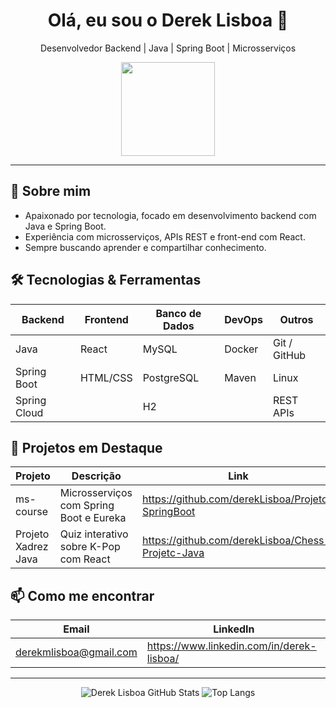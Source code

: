 <div align="center">
  <h1>Olá, eu sou o Derek Lisboa 👋</h1>
  <p>Desenvolvedor Backend | Java | Spring Boot | Microsserviços</p>
  <img src="https://media.giphy.com/media/hvRJCLFzcasrR4ia7z/giphy.gif" width="150" />
</div>

---

## 🚀 Sobre mim
- Apaixonado por tecnologia, focado em desenvolvimento backend com Java e Spring Boot.
- Experiência com microsserviços, APIs REST e front-end com React.
- Sempre buscando aprender e compartilhar conhecimento.

## 🛠 Tecnologias & Ferramentas

| Backend           | Frontend      | Banco de Dados | DevOps        | Outros              |
|-------------------|---------------|----------------|---------------|---------------------|
| Java              | React         | MySQL          | Docker        | Git / GitHub        |
| Spring Boot       | HTML/CSS      | PostgreSQL     | Maven         | Linux               |
| Spring Cloud      |               | H2             |               | REST APIs           |

## 📂 Projetos em Destaque

| Projeto                | Descrição                                    | Link                                               |
|------------------------|----------------------------------------------|----------------------------------------------------|
| ms-course              | Microsserviços com Spring Boot e Eureka      | https://github.com/derekLisboa/Projeto-SpringBoot  |
| Projeto Xadrez Java    | Quiz interativo sobre K-Pop com React        | https://github.com/derekLisboa/Chess-Projetc-Java  |

## 📫 Como me encontrar

| Email                        | LinkedIn                                   | 
|------------------------------|--------------------------------------------|
| derekmlisboa@gmail.com       | https://www.linkedin.com/in/derek-lisboa/  |

---

<div align="center">
  <img src="https://github-readme-stats.vercel.app/api?username=derek-lisboa&show_icons=true&theme=radical" alt="Derek Lisboa GitHub Stats" />
  <img src="https://github-readme-stats.vercel.app/api/top-langs/?username=derek-lisboa&layout=compact&theme=radical" alt="Top Langs" />
</div>
